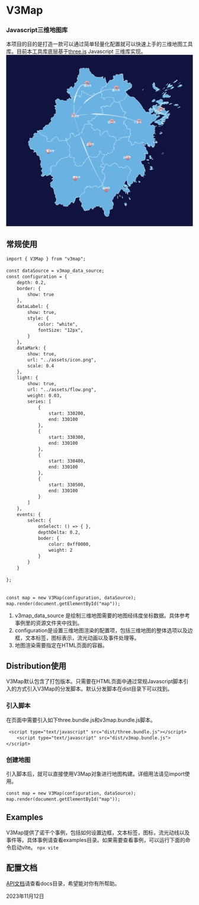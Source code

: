 # V3Map
### Javascript三维地图库

本项目的目的是打造一款可以通过简单轻量化配置就可以快速上手的三维地图工具库。目前本工具库底层基于[three.js](https://threejs.org/) Javascript 三维库实现。
![snapshot](snapshot.png)


## 常规使用
```
import { V3Map } from "v3map";

const dataSource = v3map_data_source;
const configuration = {
    depth: 0.2,
    border: {
        show: true
    },
    dataLabel: {
        show: true,
        style: {
            color: "white",
            fontSize: "12px",
        }
    },
    dataMark: {
        show: true,
        url: "../assets/icon.png",
        scale: 0.4
    },
    light: {
        show: true,
        url: "../assets/flow.png",
        weight: 0.03,
        series: [
            {
                start: 330200,
                end: 330100
            },
            {
                start: 330300,
                end: 330100
            },
            {
                start: 330400,
                end: 330100
            },
            {
                start: 330500,
                end: 330100
            }
        ]
    },
    events: {
        select: {
            onSelect: () => { },
            depthDelta: 0.2,
            boder: {
                color: 0xff0000,
                weight: 2
            }
        }
    }

};


const map = new V3Map(configuration, dataSource);
map.render(document.getElementById("map"));
```

1. v3map_data_source 是绘制三维地图需要的地图经纬度坐标数据。具体参考事例里的资源文件夹中找到。
2. configuration是设置三维地图渲染的配置项，包括三维地图的整体选项以及边框，文本标签，图标表示，流光动画以及事件处理等。
3. 地图渲染需要指定在HTML页面的容器。

## Distribution使用
V3Map默认包含了打包版本。只需要在HTML页面中通过常规Javascript脚本引入的方式引入V3Map的分发脚本。默认分发脚本在dist目录下可以找到。

### 引入脚本
在页面中需要引入如下three.bundle.js和v3map.bundle.js脚本。
```
 <script type="text/javascript" src="dist/three.bundle.js"></script>
    <script type="text/javascript" src="dist/v3map.bundle.js"></script>
```

### 创建地图
引入脚本后，就可以直接使用V3Map对象进行地图构建。详细用法请见import使用。
```
const map = new V3Map(configuration, dataSource);
map.render(document.getElementById("map"));
```

## Examples
V3Map提供了诺干个事例，包括如何设置边框，文本标签，图标，流光动线以及事件等。具体事例请查看examples目录。如果需要查看事例，可以运行下面的命令启动vite。
`npx vite`

## 配置文档
[API文档](./docs/V3Map%E9%85%8D%E7%BD%AE%E8%AF%B4%E6%98%8E.md)请查看docs目录，希望能对你有所帮助。


2023年11月12日



